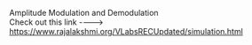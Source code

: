 Amplitude Modulation and Demodulation                     
Check out this link ---->
https://www.rajalakshmi.org/VLabsRECUpdated/simulation.html
